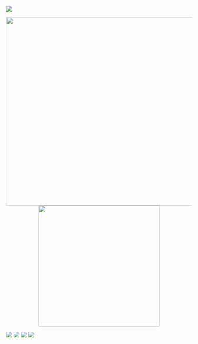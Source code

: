 [![](https://github.com/kvnol/kvnol/assets/3299130/39e7ea7a-f2a2-4957-90cd-7ad3a1ba552d)](https://kevinoliveira.com.br/)


<p align="center">
  <img src="https://github-readme-stats.vercel.app/api?username=kvnol&theme=dark&count_private=true&show_icons=true&title_color=4C42FF&icon_color=4C42FF&line_height=20" width="510">
  <img src="https://github-readme-stats.vercel.app/api/top-langs/?username=kvnol&theme=dark&layout=compact&show_icons=true&title_color=4C42FF&icon_color=4C42FF" width="328">
</p>

[![](https://img.shields.io/badge/website-4C42FF?style=for-the-badge&logo=About.me&logoColor=white)](https://kevinoliveira.com.br/)
[![](https://img.shields.io/badge/LinkedIn-0077B5?style=for-the-badge&logo=linkedin&logoColor=white)](https://linkedin.com/in/kvnol)
[![](https://img.shields.io/badge/Dribbble-EA4C89?style=for-the-badge&logo=dribbble&logoColor=white)](https://dribbble.com/kvnol)
[![](https://img.shields.io/badge/Codepen-000000?style=for-the-badge&logo=codepen&logoColor=white)](https://codepen.com/kvnol)
